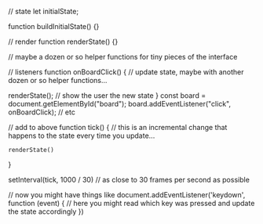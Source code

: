 // state
let initialState;

function buildInitialState() {}

// render
function renderState() {}

// maybe a dozen or so helper functions for tiny pieces of the interface

// listeners
function onBoardClick() {
// update state, maybe with another dozen or so helper functions...

renderState(); // show the user the new state
}
const board = document.getElementById("board");
board.addEventListener("click", onBoardClick); // etc

// add to above
function tick() {
// this is an incremental change that happens to the state every time you update...

    renderState()

}

setInterval(tick, 1000 / 30) // as close to 30 frames per second as possible

// now you might have things like
document.addEventListener('keydown', function (event) {
// here you might read which key was pressed and update the state accordingly
})

